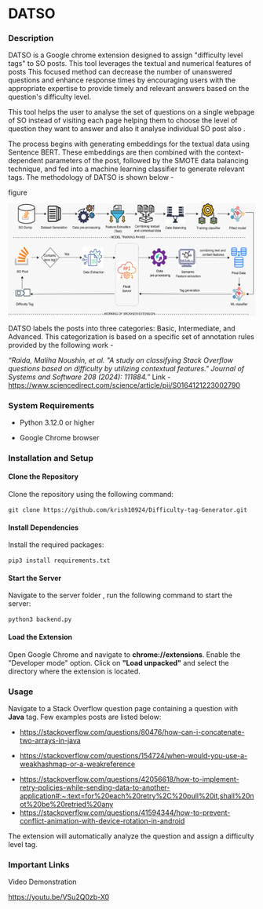 # DATSO

### Description
DATSO is a Google chrome extension designed to assign "difficulty level tags" to SO posts. This tool leverages the textual and numerical features of posts This focused method can decrease the number of unanswered questions and enhance response times by encouraging users with the appropriate expertise to provide timely and relevant answers based on the question's difficulty level.

This tool helps the user to analyse the set of questions on a single webpage of SO instead of visiting each page helping them to choose the level of question they want to answer and also it analyse individual SO post also .

The process begins with generating embeddings for the textual data using Sentence BERT. These embeddings are then combined with the context-dependent parameters of the post, followed by the SMOTE data balancing technique, and fed into a machine learning classifier to generate relevant tags. The methodology of DATSO is shown below - 

figure

![Seq Diagram](/assets/approach_diagram.png)

DATSO labels the posts into three categories: Basic, Intermediate, and Advanced. This categorization is based on a specific set of annotation rules provided by the following work - 

*“Raida, Maliha Noushin, et al. "A study on classifying Stack Overflow questions based on difficulty by utilizing contextual features." Journal of Systems and Software 208 (2024): 111884.”*
Link - https://www.sciencedirect.com/science/article/pii/S0164121223002790


### System Requirements
- Python 3.12.0 or higher
* Google Chrome browser

### Installation and Setup
#### Clone the Repository
Clone the repository using the following command:

```git clone https://github.com/krish10924/Difficulty-tag-Generator.git```

#### Install Dependencies
Install the required packages:

```pip3 install requirements.txt```

#### Start the Server
Navigate to the server folder , run the following command to start the server:

```python3 backend.py```

#### Load the Extension
Open Google Chrome and navigate to **chrome://extensions**.
Enable the "Developer mode" option.
Click on **"Load unpacked"** and select the directory where the extension is located.
### Usage
Navigate to a Stack Overflow question page containing a question with **Java** tag.
Few examples posts are listed below: 
- https://stackoverflow.com/questions/80476/how-can-i-concatenate-two-arrays-in-java
* https://stackoverflow.com/questions/154724/when-would-you-use-a-weakhashmap-or-a-weakreference
+ https://stackoverflow.com/questions/42056618/how-to-implement-retry-policies-while-sending-data-to-another-application#:~:text=for%20each%20retry%2C%20pull%20it,shall%20not%20be%20retried%20any
+ https://stackoverflow.com/questions/41594344/how-to-prevent-conflict-animation-with-device-rotation-in-android

The extension will automatically analyze the question and assign a difficulty level tag.
### Important Links
Video Demonstration

https://youtu.be/VSu2Q0zb-X0
